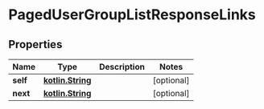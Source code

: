 # PagedUserGroupListResponseLinks

## Properties
Name | Type | Description | Notes
------------ | ------------- | ------------- | -------------
**self** | [**kotlin.String**](.md) |  |  [optional]
**next** | [**kotlin.String**](.md) |  |  [optional]
